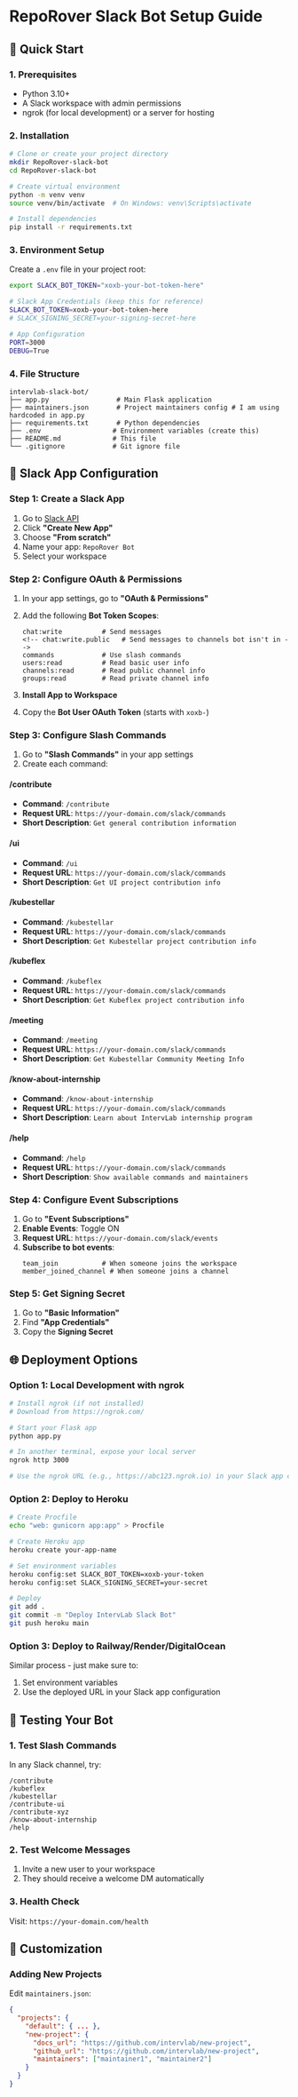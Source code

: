 # RepoRover Slack Bot Setup Guide

## 🚀 Quick Start

### 1. Prerequisites
- Python 3.10+
- A Slack workspace with admin permissions
- ngrok (for local development) or a server for hosting

### 2. Installation

```bash
# Clone or create your project directory
mkdir RepoRover-slack-bot
cd RepoRover-slack-bot

# Create virtual environment
python -m venv venv
source venv/bin/activate  # On Windows: venv\Scripts\activate

# Install dependencies
pip install -r requirements.txt
```

### 3. Environment Setup

Create a `.env` file in your project root:

```sh
export SLACK_BOT_TOKEN="xoxb-your-bot-token-here"
```

```bash
# Slack App Credentials (keep this for reference)
SLACK_BOT_TOKEN=xoxb-your-bot-token-here
# SLACK_SIGNING_SECRET=your-signing-secret-here

# App Configuration
PORT=3000
DEBUG=True
```

### 4. File Structure

```
intervlab-slack-bot/
├── app.py                 # Main Flask application
├── maintainers.json       # Project maintainers config # I am using hardcoded in app.py
├── requirements.txt       # Python dependencies
├── .env                  # Environment variables (create this)
├── README.md             # This file
└── .gitignore            # Git ignore file
```

## 🔧 Slack App Configuration

### Step 1: Create a Slack App

1. Go to [Slack API](https://api.slack.com/apps)
2. Click **"Create New App"**
3. Choose **"From scratch"**
4. Name your app: `RepoRover Bot`
5. Select your workspace

### Step 2: Configure OAuth & Permissions

1. In your app settings, go to **"OAuth & Permissions"**
2. Add the following **Bot Token Scopes**:
   ```
   chat:write          # Send messages
   <!-- chat:write.public   # Send messages to channels bot isn't in -->
   commands            # Use slash commands
   users:read          # Read basic user info
   channels:read       # Read public channel info
   groups:read         # Read private channel info
   ```

3. **Install App to Workspace**
4. Copy the **Bot User OAuth Token** (starts with `xoxb-`)

### Step 3: Configure Slash Commands

1. Go to **"Slash Commands"** in your app settings
2. Create each command:

#### /contribute
- **Command**: `/contribute`
- **Request URL**: `https://your-domain.com/slack/commands`
- **Short Description**: `Get general contribution information`

#### /ui
- **Command**: `/ui`
- **Request URL**: `https://your-domain.com/slack/commands`
- **Short Description**: `Get UI project contribution info`

#### /kubestellar
- **Command**: `/kubestellar`
- **Request URL**: `https://your-domain.com/slack/commands`
- **Short Description**: `Get Kubestellar project contribution info`

#### /kubeflex
- **Command**: `/kubeflex`
- **Request URL**: `https://your-domain.com/slack/commands`
- **Short Description**: `Get Kubeflex project contribution info`

#### /meeting
- **Command**: `/meeting`
- **Request URL**: `https://your-domain.com/slack/commands`
- **Short Description**: `Get Kubestellar Community Meeting Info`

#### /know-about-internship
- **Command**: `/know-about-internship`
- **Request URL**: `https://your-domain.com/slack/commands`
- **Short Description**: `Learn about IntervLab internship program`

#### /help
- **Command**: `/help`
- **Request URL**: `https://your-domain.com/slack/commands`
- **Short Description**: `Show available commands and maintainers`

### Step 4: Configure Event Subscriptions

1. Go to **"Event Subscriptions"**
2. **Enable Events**: Toggle ON
3. **Request URL**: `https://your-domain.com/slack/events`
4. **Subscribe to bot events**:
   ```
   team_join           # When someone joins the workspace
   member_joined_channel # When someone joins a channel
   ```

### Step 5: Get Signing Secret

1. Go to **"Basic Information"**
2. Find **"App Credentials"**
3. Copy the **Signing Secret**

## 🌐 Deployment Options

### Option 1: Local Development with ngrok

```bash
# Install ngrok (if not installed)
# Download from https://ngrok.com/

# Start your Flask app
python app.py

# In another terminal, expose your local server
ngrok http 3000

# Use the ngrok URL (e.g., https://abc123.ngrok.io) in your Slack app configuration
```

### Option 2: Deploy to Heroku

```bash
# Create Procfile
echo "web: gunicorn app:app" > Procfile

# Create Heroku app
heroku create your-app-name

# Set environment variables
heroku config:set SLACK_BOT_TOKEN=xoxb-your-token
heroku config:set SLACK_SIGNING_SECRET=your-secret

# Deploy
git add .
git commit -m "Deploy IntervLab Slack Bot"
git push heroku main
```

### Option 3: Deploy to Railway/Render/DigitalOcean

Similar process - just make sure to:
1. Set environment variables
2. Use the deployed URL in your Slack app configuration

## 🧪 Testing Your Bot

### 1. Test Slash Commands

In any Slack channel, try:
```
/contribute
/kubeflex
/kubestellar
/contribute-ui
/contribute-xyz
/know-about-internship
/help
```

### 2. Test Welcome Messages

1. Invite a new user to your workspace
2. They should receive a welcome DM automatically

### 3. Health Check

Visit: `https://your-domain.com/health`

## 🔧 Customization

### Adding New Projects

Edit `maintainers.json`:

```json
{
  "projects": {
    "default": { ... },
    "new-project": {
      "docs_url": "https://github.com/intervlab/new-project",
      "github_url": "https://github.com/intervlab/new-project",
      "maintainers": ["maintainer1", "maintainer2"]
    }
  }
}
```